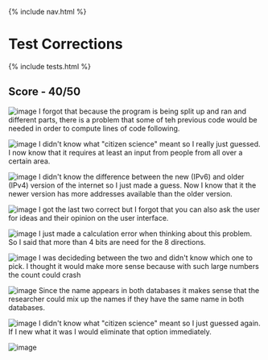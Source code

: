 {% include nav.html %}

# Test Corrections

{% include tests.html %}

## Score - 40/50

![image](https://user-images.githubusercontent.com/89223508/166721384-f69d9683-2a13-4fee-b175-f06e1819d2f7.png)
I forgot that because the program is being split up and ran and different parts, there is a problem that some of teh previous code would be needed in order to compute lines of code following.

![image](https://user-images.githubusercontent.com/89223508/166722465-4f307818-bb91-46fd-b172-3eb8baa8ecad.png)
I didn't know what "citizen science" meant so I really just guessed. I now know that it requires at least an input from people from all over a certain area.

![image](https://user-images.githubusercontent.com/89223508/166723384-8687933a-19cf-42e1-a8c3-0f85aa4efc34.png)
I didn't know the difference between the new (IPv6) and older (IPv4) version of the internet so I just made a guess. Now I know that it the newer version has more addresses available than the older version. 

![image](https://user-images.githubusercontent.com/89223508/166724078-82c2793b-f0e9-4ff2-b8ab-fdf9db02bdfa.png)
I got the last two correct but I forgot that you can also ask the user for ideas and their opinion on the user interface.

![image](https://user-images.githubusercontent.com/89223508/166724578-9a2da907-c093-4e68-9969-bb8999da3861.png)
I just made a calculation error when thinking about this problem. So I said that more than 4 bits are need for the 8 directions.

![image](https://user-images.githubusercontent.com/89223508/166959217-ddf74427-83d7-4d38-bc50-350828739f74.png)
I was decideding between the two and didn't know which one to pick. I thought it would make more sense because with such large numbers the count could crash

![image](https://user-images.githubusercontent.com/89223508/166961314-d3d8c4bb-2fe8-4f4a-873c-6e87929993eb.png)
Since the name appears in both databases it makes sense that the researcher could mix up the names if they have the same name in both databases.

![image](https://user-images.githubusercontent.com/89223508/166962254-30e5a47c-d100-44d2-91f2-7a7b49c5ed96.png)
I didn't know what "citizen science" meant so I just guessed again. If I new what it was I would eliminate that option immediately.

![image](https://user-images.githubusercontent.com/89223508/166964075-fc257511-5b06-4d18-b802-ba07261acce7.png)

